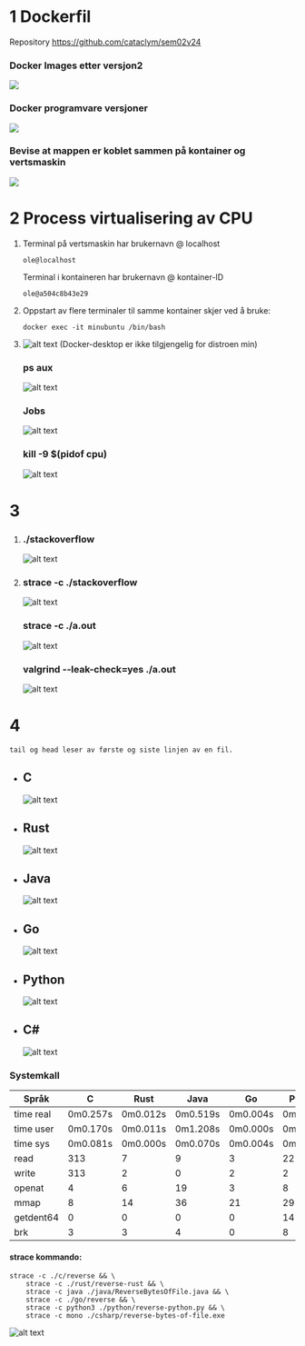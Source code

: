# 1 Dockerfil

Repository https://github.com/cataclym/sem02v24

### Docker Images etter versjon2
![](Screenshot_20240308_125459.png)

### Docker programvare versjoner
![](Screenshot_20240308_131138.png)

### Bevise at mappen er koblet sammen på kontainer og vertsmaskin
![](image.png)

# 2 Process virtualisering av CPU

1.  Terminal på vertsmaskin har brukernavn @ localhost
                                                                
        ole@localhost
    
    Terminal i kontaineren har brukernavn @ kontainer-ID
                                    
        ole@a504c8b43e29

2.  Oppstart av flere terminaler til samme kontainer skjer ved å bruke:

        docker exec -it minubuntu /bin/bash

3.  ![alt text](image-2.png)
    (Docker-desktop er ikke tilgjengelig for distroen min)

    ### ps aux
    ![alt text](image-1.png)

    ### Jobs
    ![alt text](image-3.png)

    ### kill -9 $(pidof cpu)
    ![alt text](image-4.png)

# 3

1.
    ### ./stackoverflow 
    ![alt text](image-5.png)

2. 
    ### strace -c ./stackoverflow
    ![alt text](image-6.png)

    ### strace -c ./a.out
    ![alt text](image-7.png)

    ### valgrind --leak-check=yes ./a.out
    ![alt text](image-8.png)
# 4

    tail og head leser av første og siste linjen av en fil.

* ## C
    
    ![alt text](image-16.png)

* ## Rust

    ![alt text](image-17.png)

* ## Java

    ![alt text](image-12.png)

* ## Go

    ![alt text](image-13.png)

* ## Python

    ![alt text](image-14.png)

* ## C#

    ![alt text](image-15.png)

### Systemkall

| Språk   | C      | Rust   | Java   | Go     | Python | C#     | 
| ------  | ------ | ------ | ------ | ------ | ------ | ------ |
|time real|0m0.257s|0m0.012s|0m0.519s|0m0.004s|0m0.025s|0m0.032s|
|time user|0m0.170s|0m0.011s|0m1.208s|0m0.000s|0m0.017s|0m0.012s|
|time sys |0m0.081s|0m0.000s|0m0.070s|0m0.004s|0m0.009s|0m0.020s|
|read     |313     |7       |9       |3       |22      |28      |
|write    |313     |2       |0       |2       |2       |3       |
|openat   |4       |6       |19      |3       |8       |55      |
|mmap     |8       |14      |36      |21      |29      |98      |
|getdent64|0       |0       |0       |0       |14      |11      |
|brk      |3       |3       |4       |0       |8       |14      |

#### strace kommando:

    strace -c ./c/reverse && \
        strace -c ./rust/reverse-rust && \
        strace -c java ./java/ReverseBytesOfFile.java && \
        strace -c ./go/reverse && \
        strace -c python3 ./python/reverse-python.py && \
        strace -c mono ./csharp/reverse-bytes-of-file.exe

![alt text](image-18.png)